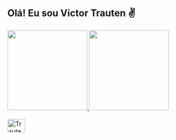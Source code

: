 ## Olá! Eu sou Victor Trauten ✌


<div>
  <a href="https://github.com/Trauten">
  <img height="180em" src="https://github-readme-stats.vercel.app/api?username=Trauten&show_icons=true&theme=tokyonight&include_all_commits=true&count_private=true"/>
  <img height="180em" src="https://github-readme-stats.vercel.app/api/top-langs/?username=Trauten&layout=compact&langs_count=16&theme=tokyonight"/>
  </div>
<div style="display: inline_block"><br>

<img align="center" alt="Trauten-Js" height="30" width="40" src="https://cdn.jsdelivr.net/gh/devicons/devicon@latest/icons/javascript/javascript-original.svg" />
</div>

##


